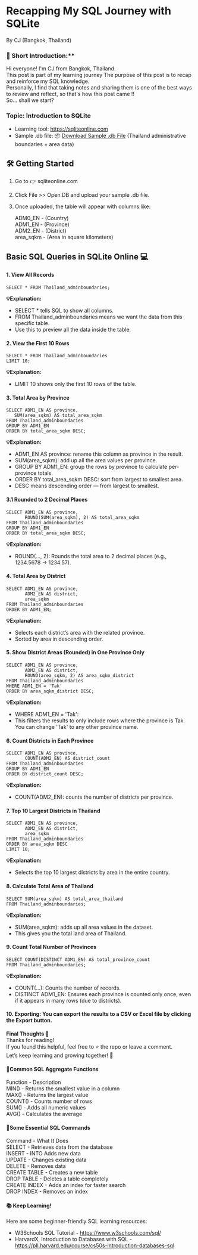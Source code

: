 # Recapping My SQL Journey with SQLite
By CJ (Bangkok, Thailand)

### 👋 Short Introduction:**   
Hi everyone! I'm CJ from Bangkok, Thailand.  
This post is part of my learning journey
The purpose of this post is to recap and reinforce my SQL knowledge.   
Personally, I find that taking notes and sharing them is one of the best ways to review and reflect, so that's how this post came !!  
So… shall we start?




### Topic: Introduction to SQLite

- Learning tool: https://sqliteonline.com
- Sample .db file: 📦 [Download Sample .db File](https://github.com/ChanikaJan/Learning_SQL/blob/main/Thailand_adminboundaries.db)
 (Thailand administrative boundaries + area data)



## 🛠️ Getting Started
1. Go to 👉 sqliteonline.com      
2. Click File >> Open DB and upload your sample .db file.    
3. Once uploaded, the table will appear with columns like:     
  
    ADM0_EN - (Country)  
    ADM1_EN - (Province)  
    ADM2_EN - (District)  
    area_sqkm - (Area in square kilometers)  



## Basic SQL Queries in SQLite Online 💻  
####  1. View All Records    

    
    SELECT * FROM Thailand_adminboundaries;    

    
**💡Explanation:**   
* SELECT * tells SQL to show all columns.    
* FROM Thailand_adminboundaries means we want the data from this specific table.  
* Use this to preview all the data inside the table.  
  
#### 2. View the First 10 Rows

    
    SELECT * FROM Thailand_adminboundaries  
    LIMIT 10;  

    
**💡Explanation:**     
* LIMIT 10 shows only the first 10 rows of the table.    

#### 3. Total Area by Province

    SELECT ADM1_EN AS province, 
       SUM(area_sqkm) AS total_area_sqkm
    FROM Thailand_adminboundaries
    GROUP BY ADM1_EN
    ORDER BY total_area_sqkm DESC;

**💡Explanation:**     
* ADM1_EN AS province: rename this column as province in the result.  
* SUM(area_sqkm): add up all the area values per province.  
* GROUP BY ADM1_EN: group the rows by province to calculate per-province totals.  
* ORDER BY total_area_sqkm DESC: sort from largest to smallest area.  
* DESC means descending order — from largest to smallest.  


#### 3.1 Rounded to 2 Decimal Places 

    SELECT ADM1_EN AS province, 
           ROUND(SUM(area_sqkm), 2) AS total_area_sqkm
    FROM Thailand_adminboundaries
    GROUP BY ADM1_EN
    ORDER BY total_area_sqkm DESC;

**💡Explanation:**    
* ROUND(..., 2): Rounds the total area to 2 decimal places (e.g., 1234.5678 → 1234.57).  

#### 4. Total Area by District

    SELECT ADM1_EN AS province,
           ADM2_EN AS district,
           area_sqkm
    FROM Thailand_adminboundaries
    ORDER BY ADM1_EN;

**💡Explanation:**    
* Selects each district’s area with the related province.  
* Sorted by area in descending order.  

#### 5. Show District Areas (Rounded) in One Province Only

    SELECT ADM1_EN AS province,
           ADM2_EN AS district,
           ROUND(area_sqkm, 2) AS area_sqkm_district
    FROM Thailand_adminboundaries
    WHERE ADM1_EN = 'Tak'
    ORDER BY area_sqkm_district DESC;

**💡Explanation:**  
* WHERE ADM1_EN = 'Tak':
* This filters the results to only include rows where the province is Tak. You can change 'Tak' to any other province name.


#### 6.  Count Districts in Each Province

    SELECT ADM1_EN AS province,
           COUNT(ADM2_EN) AS district_count
    FROM Thailand_adminboundaries
    GROUP BY ADM1_EN
    ORDER BY district_count DESC;

**💡Explanation:**    
* COUNT(ADM2_EN): counts the number of districts per province.  

#### 7. Top 10 Largest Districts in Thailand

    SELECT ADM1_EN AS province,
           ADM2_EN AS district,
           area_sqkm
    FROM Thailand_adminboundaries
    ORDER BY area_sqkm DESC
    LIMIT 10;

**💡Explanation:**
* Selects the top 10 largest districts by area in the entire country.

#### 8. Calculate Total Area of Thailand

    SELECT SUM(area_sqkm) AS total_area_thailand
    FROM Thailand_adminboundaries;

**💡Explanation:**
 * SUM(area_sqkm): adds up all area values in the dataset.  
 * This gives you the total land area of Thailand.  


#### 9. Count Total Number of Provinces

    SELECT COUNT(DISTINCT ADM1_EN) AS total_province_count
    FROM Thailand_adminboundaries;

**💡Explanation:**
* COUNT(...): Counts the number of records.  
* DISTINCT ADM1_EN: Ensures each province is counted only once, even if it appears in many rows (due to districts).  


#### 10. Exporting: You can export the results to a CSV or Excel file by clicking the Export button.



**Final Thoughts 💬**  
Thanks for reading!  
If you found this helpful, feel free to ⭐ the repo or leave a comment.  
Let’s keep learning and growing together! 🌱  

#### 📌Common SQL Aggregate Functions 
Function	- Description   
MIN()	    - Returns the smallest value in a column  
MAX()    	- Returns the largest value  
COUNT()	  - Counts number of rows  
SUM()	    - Adds all numeric values  
AVG()	    - Calculates the average  

#### 📌Some Essential SQL Commands  
Command	      - What It Does  
SELECT	      - Retrieves data from the database    
INSERT        - INTO	Adds new data    
UPDATE	      - Changes existing data    
DELETE	      - Removes data    
CREATE TABLE	- Creates a new table    
DROP TABLE	  - Deletes a table completely    
CREATE INDEX	- Adds an index for faster search    
DROP INDEX	  - Removes an index    


#### 📚 Keep Learning!  
Here are some beginner-friendly SQL learning resources:  
* W3Schools SQL Tutorial - https://www.w3schools.com/sql/  
* HarvardX, Introduction to Databases with SQL - https://pll.harvard.edu/course/cs50s-introduction-databases-sql



